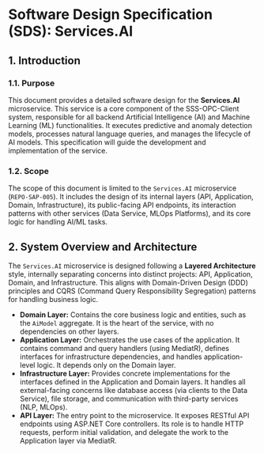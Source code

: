 # Software Design Specification (SDS): Services.AI

## 1. Introduction

### 1.1. Purpose
This document provides a detailed software design for the **Services.AI** microservice. This service is a core component of the SSS-OPC-Client system, responsible for all backend Artificial Intelligence (AI) and Machine Learning (ML) functionalities. It executes predictive and anomaly detection models, processes natural language queries, and manages the lifecycle of AI models. This specification will guide the development and implementation of the service.

### 1.2. Scope
The scope of this document is limited to the `Services.AI` microservice (`REPO-SAP-005`). It includes the design of its internal layers (API, Application, Domain, Infrastructure), its public-facing API endpoints, its interaction patterns with other services (Data Service, MLOps Platforms), and its core logic for handling AI/ML tasks.

## 2. System Overview and Architecture

The `Services.AI` microservice is designed following a **Layered Architecture** style, internally separating concerns into distinct projects: API, Application, Domain, and Infrastructure. This aligns with Domain-Driven Design (DDD) principles and CQRS (Command Query Responsibility Segregation) patterns for handling business logic.

-   **Domain Layer:** Contains the core business logic and entities, such as the `AiModel` aggregate. It is the heart of the service, with no dependencies on other layers.
-   **Application Layer:** Orchestrates the use cases of the application. It contains command and query handlers (using MediatR), defines interfaces for infrastructure dependencies, and handles application-level logic. It depends only on the Domain layer.
-   **Infrastructure Layer:** Provides concrete implementations for the interfaces defined in the Application and Domain layers. It handles all external-facing concerns like database access (via clients to the Data Service), file storage, and communication with third-party services (NLP, MLOps).
-   **API Layer:** The entry point to the microservice. It exposes RESTful API endpoints using ASP.NET Core controllers. Its role is to handle HTTP requests, perform initial validation, and delegate the work to the Application layer via MediatR.

